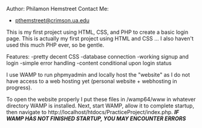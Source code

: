 Author: Philamon Hemstreet
Contact Me:

- pthemstreet@crimson.ua.edu

This is my first project using HTML, CSS, and PHP to create a basic login page.
This is actually my first project using HTML and CSS ... I also haven't used this much PHP ever, so be gentle.

Features:
-pretty decent CSS
-database connection
-working signup and login
-simple error handling
-content conditional upon login status

I use WAMP to run phpmyadmin and locally host the "website" as I do not have access to a web hosting yet (personal website + webhosting in progress).

To open the website properly I put these files in /wamp64/www in whatever directory WAMP is installed. Next, start WAMP, allow it to complete startup, then navigate to http://localhost/htdocs/PracticeProject/index.php. **_IF WAMP HAS NOT FINISHED STARTUP, YOU MAY ENCOUNTER ERRORS_**
